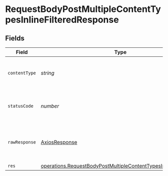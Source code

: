 # RequestBodyPostMultipleContentTypesInlineFilteredResponse


## Fields

| Field                                                                                                                                              | Type                                                                                                                                               | Required                                                                                                                                           | Description                                                                                                                                        |
| -------------------------------------------------------------------------------------------------------------------------------------------------- | -------------------------------------------------------------------------------------------------------------------------------------------------- | -------------------------------------------------------------------------------------------------------------------------------------------------- | -------------------------------------------------------------------------------------------------------------------------------------------------- |
| `contentType`                                                                                                                                      | *string*                                                                                                                                           | :heavy_check_mark:                                                                                                                                 | HTTP response content type for this operation                                                                                                      |
| `statusCode`                                                                                                                                       | *number*                                                                                                                                           | :heavy_check_mark:                                                                                                                                 | HTTP response status code for this operation                                                                                                       |
| `rawResponse`                                                                                                                                      | [AxiosResponse](https://axios-http.com/docs/res_schema)                                                                                            | :heavy_minus_sign:                                                                                                                                 | Raw HTTP response; suitable for custom response parsing                                                                                            |
| `res`                                                                                                                                              | [operations.RequestBodyPostMultipleContentTypesInlineFilteredRes](../../models/operations/requestbodypostmultiplecontenttypesinlinefilteredres.md) | :heavy_minus_sign:                                                                                                                                 | OK                                                                                                                                                 |
